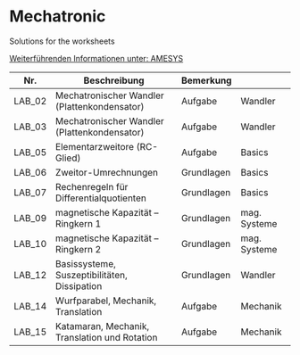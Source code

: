 # Mechatronic
Solutions for the worksheets

[Weiterführenden Informationen unter: AMESYS](https://www.amesys.de)

|Nr.  |Beschreibung   |Bemerkung   |   |
|---|---|---|---|
|LAB_02|Mechatronischer Wandler (Plattenkondensator)       |Aufgabe     |Wandler   |
|LAB_03|Mechatronischer Wandler (Plattenkondensator)	   |Aufgabe 	|Wandler   |
|LAB_05|Elementarzweitore (RC-Glied)					   |Aufgabe 	|Basics    |
|LAB_06|Zweitor-Umrechnungen							   |Grundlagen	|Basics    |
|LAB_07|Rechenregeln für Differentialquotienten		       |Grundlagen	|Basics    |
|LAB_09|magnetische Kapazität – Ringkern 1			       |Grundlagen	|mag. Systeme|
|LAB_10|magnetische Kapazität – Ringkern 2			       |Grundlagen	|mag. Systeme|
|LAB_12|Basissysteme, Suszeptibilitäten, Dissipation	   |Grundlagen	|Wandler   |
|LAB_14|Wurfparabel, Mechanik, Translation	               |Aufgabe	    |Mechanik   |
|LAB_15|Katamaran, Mechanik, Translation und Rotation      |Aufgabe	    |Mechanik   |

